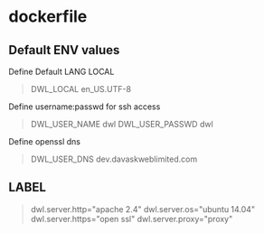 # dockerfile

## Default ENV values

Define Default LANG LOCAL
> DWL_LOCAL en_US.UTF-8

Define username:passwd for ssh access
> DWL_USER_NAME dwl
> DWL_USER_PASSWD dwl

Define openssl dns
> DWL_USER_DNS dev.davaskweblimited.com

## LABEL

> dwl.server.http="apache 2.4"
> dwl.server.os="ubuntu 14.04"
> dwl.server.https="open ssl"
> dwl.server.proxy="proxy"
